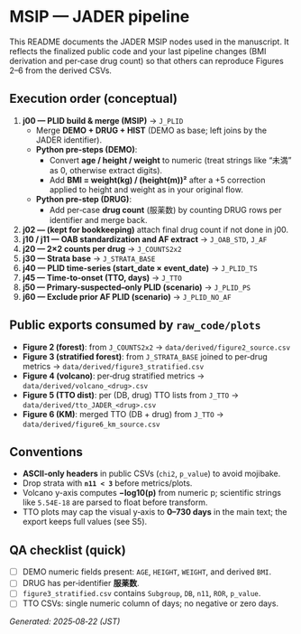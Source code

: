# MSIP — JADER pipeline

This README documents the JADER MSIP nodes used in the manuscript. It reflects the finalized public code and your last pipeline changes (BMI derivation and per‑case drug count) so that others can reproduce Figures 2–6 from the derived CSVs.

## Execution order (conceptual)

1. **j00 — PLID build & merge (MSIP)** → `J_PLID`
   - Merge **DEMO + DRUG + HIST** (DEMO as base; left joins by the JADER identifier).
   - **Python pre‑steps (DEMO)**:
     - Convert **age / height / weight** to numeric (treat strings like “未満” as 0, otherwise extract digits).
     - Add **BMI = weight(kg) / (height(m))²** after a +5 correction applied to height and weight as in your original flow.
   - **Python pre‑step (DRUG)**:
     - Add per‑case **drug count** (服薬数) by counting DRUG rows per identifier and merge back.
2. **j02 — (kept for bookkeeping)** attach final drug count if not done in j00.
3. **j10 / j11 — OAB standardization and AF extract** → `J_OAB_STD`, `J_AF`
4. **j20 — 2×2 counts per drug** → `J_COUNTS2x2`
5. **j30 — Strata base** → `J_STRATA_BASE`
6. **j40 — PLID time-series (start_date × event_date)** → `J_PLID_TS`
7. **j45 — Time-to-onset (TTO, days)** → `J_TTO`
8. **j50 — Primary-suspected–only PLID (scenario)** → `J_PLID_PS`
9. **j60 — Exclude prior AF PLID (scenario)** → `J_PLID_NO_AF`

## Public exports consumed by `raw_code/plots`

- **Figure 2 (forest)**: from `J_COUNTS2x2` → `data/derived/figure2_source.csv`
- **Figure 3 (stratified forest)**: from `J_STRATA_BASE` joined to per‑drug metrics → `data/derived/figure3_stratified.csv`
- **Figure 4 (volcano)**: per‑drug stratified metrics → `data/derived/volcano_<drug>.csv`
- **Figure 5 (TTO dist)**: per (DB, drug) TTO lists from `J_TTO` → `data/derived/tto_JADER_<drug>.csv`
- **Figure 6 (KM)**: merged TTO (DB + drug) from `J_TTO` → `data/derived/figure6_km_source.csv`

## Conventions

- **ASCII-only headers** in public CSVs (`chi2`, `p_value`) to avoid mojibake.
- Drop strata with **`n11 < 3`** before metrics/plots.
- Volcano y-axis computes **−log10(p)** from numeric p; scientific strings like `5.54E-18` are parsed to float before transform.
- TTO plots may cap the visual y‑axis to **0–730 days** in the main text; the export keeps full values (see S5).

## QA checklist (quick)

- [ ] DEMO numeric fields present: `AGE`, `HEIGHT`, `WEIGHT`, and derived `BMI`.
- [ ] DRUG has per‑identifier **服薬数**.
- [ ] `figure3_stratified.csv` contains `Subgroup`, `DB`, `n11`, `ROR`, `p_value`.
- [ ] TTO CSVs: single numeric column of days; no negative or zero days.

_Generated: 2025‑08‑22 (JST)_
